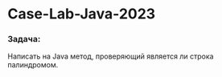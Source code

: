 # Case-Lab-Java-2023

### Задача:

Написать на Java метод, проверяющий является ли строка палиндромом.
